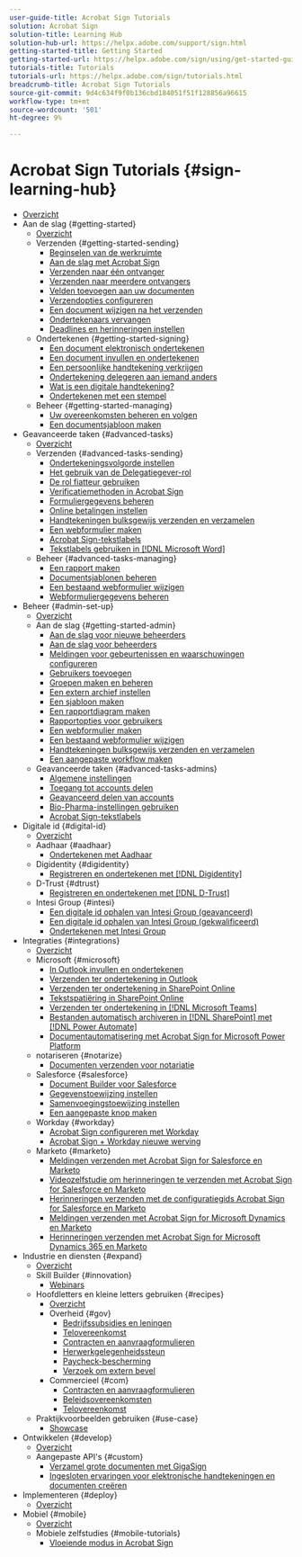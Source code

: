 ```yaml
---
user-guide-title: Acrobat Sign Tutorials
solution: Acrobat Sign
solution-title: Learning Hub
solution-hub-url: https://helpx.adobe.com/support/sign.html
getting-started-title: Getting Started
getting-started-url: https://helpx.adobe.com/sign/using/get-started-guide.html
tutorials-title: Tutorials
tutorials-url: https://helpx.adobe.com/sign/tutorials.html
breadcrumb-title: Acrobat Sign Tutorials
source-git-commit: 9d4c634f9f0b136cbd184051f51f128856a96615
workflow-type: tm+mt
source-wordcount: '501'
ht-degree: 9%

---
```



# Acrobat Sign Tutorials {#sign-learning-hub}

+ [Overzicht](overview.md)
+ Aan de slag {#getting-started}
   + [Overzicht](sign-beginner-tutorials/beginner-users-overview.md)
   + Verzenden {#getting-started-sending}
      + [Beginselen van de werkruimte](sign-beginner-tutorials/quick-tour.md)
      + [Aan de slag met Acrobat Sign](sign-beginner-tutorials/new-sender.md)
      + [Verzenden naar één ontvanger](sign-beginner-tutorials/send-to-single-recipient.md)
      + [Verzenden naar meerdere ontvangers](sign-beginner-tutorials/send-to-multiple-recipients.md)
      + [Velden toevoegen aan uw documenten](sign-beginner-tutorials/adding-fields.md)
      + [Verzendopties configureren](sign-beginner-tutorials/sending-options.md)
      + [Een document wijzigen na het verzenden](sign-beginner-tutorials/modify-in-flight.md)
      + [Ondertekenaars vervangen](sign-beginner-tutorials/replace-signer.md)
      + [Deadlines en herinneringen instellen](sign-beginner-tutorials/set-deadlines-reminders.md)
   + Ondertekenen {#getting-started-signing}
      + [Een document elektronisch ondertekenen](sign-beginner-tutorials/electronically-sign-a-document.md)
      + [Een document invullen en ondertekenen](sign-beginner-tutorials/fill-and-sign.md)
      + [Een persoonlijke handtekening verkrijgen](sign-beginner-tutorials/sign-in-person.md)
      + [Ondertekening delegeren aan iemand anders](sign-beginner-tutorials/delegate-signing.md)
      + [Wat is een digitale handtekening?](sign-beginner-tutorials/sign-with-a-digital-signature.md)
      + [Ondertekenen met een stempel](sign-beginner-tutorials/sign-with-a-stamp.md)
   + Beheer {#getting-started-managing}
      + [Uw overeenkomsten beheren en volgen](sign-beginner-tutorials/manage-and-track.md)
      + [Een documentsjabloon maken](https://experienceleague.adobe.com/docs/document-cloud-learn/sign-learning-hub/admin-set-up/getting-started-admin/create-a-template.html)
+ Geavanceerde taken {#advanced-tasks}
   + [Overzicht](sign-advanced-users/advanced-users-overview.md)
   + Verzenden {#advanced-tasks-sending}
      + [Ondertekeningsvolgorde instellen](sign-advanced-users/setting-up-routing.md)
      + [Het gebruik van de Delegatiegever-rol](sign-advanced-users/delegate-signature.md)
      + [De rol fiatteur gebruiken](sign-advanced-users/add-an-approver.md)
      + [Verificatiemethoden in Acrobat Sign](sign-advanced-users/authentication-methods.md)
      + [Formuliergegevens beheren](sign-advanced-users/manage-form-data.md)
      + [Online betalingen instellen](sign-advanced-users/set-up-online-payments.md)
      + [Handtekeningen bulksgewijs verzenden en verzamelen](https://experienceleague.adobe.com/docs/document-cloud-learn/sign-learning-hub/admin-set-up/getting-started-admin/megasign.html)
      + [Een webformulier maken](https://experienceleague.adobe.com/docs/document-cloud-learn/sign-learning-hub/admin-set-up/getting-started-admin/webform.html)
      + [Acrobat Sign-tekstlabels](https://experienceleague.adobe.com/docs/document-cloud-learn/sign-learning-hub/admin-set-up/advanced-tasks-admins/adobe-sign-text-tagging.html)
      + [Tekstlabels gebruiken in [!DNL Microsoft Word]](sign-advanced-users/text-tagging-word.md)
   + Beheer {#advanced-tasks-managing}
      + [Een rapport maken](sign-advanced-users/creating-a-report.md)
      + [Documentsjablonen beheren](sign-advanced-users/edit-a-template.md)
      + [Een bestaand webformulier wijzigen](sign-advanced-users/modify-webform.md)
      + [Webformuliergegevens beheren](sign-advanced-users/manage-webform-data.md)
+ Beheer {#admin-set-up}
   + [Overzicht](admin/intro-admin-overview.md)
   + Aan de slag {#getting-started-admin}
      + [Aan de slag voor nieuwe beheerders](admin/get-started-admin.md)
      + [Aan de slag voor beheerders](admin/up-and-running-admin.md)
      + [Meldingen voor gebeurtenissen en waarschuwingen configureren](admin/set-up-shared-events-and-alert.md)
      + [Gebruikers toevoegen](admin/add-users-to-your-account.md)
      + [Groepen maken en beheren](admin/create-and-manage-groups.md)
      + [Een extern archief instellen](admin/set-up-your-external-archive.md)
      + [Een sjabloon maken](sign-advanced-users/create-a-template.md)
      + [Een rapportdiagram maken](admin/create-a-report.md)
      + [Rapportopties voor gebruikers](admin/report-options.md)
      + [Een webformulier maken](sign-advanced-users/webform.md)
      + [Een bestaand webformulier wijzigen](https://experienceleague.adobe.com/docs/document-cloud-learn/sign-learning-hub/advanced-tasks/advanced-tasks-managing/modify-webform.html)
      + [Handtekeningen bulksgewijs verzenden en verzamelen](sign-advanced-users/megasign.md)
      + [Een aangepaste workflow maken](admin/building-a-custom-workflow.md)
   + Geavanceerde taken {#advanced-tasks-admins}
      + [Algemene instellingen](admin/learn-about-global-settings.md)
      + [Toegang tot accounts delen](admin/share-account-access.md)
      + [Geavanceerd delen van accounts](admin/advanced-account-sharing.md)
      + [Bio-Pharma-instellingen gebruiken](admin/use-bio-pharma-settings.md)
      + [Acrobat Sign-tekstlabels](sign-advanced-users/adobe-sign-text-tagging.md)
+ Digitale id {#digital-id}
   + [Overzicht](digitalid/digitalid-overview.md)
   + Aadhaar {#aadhaar}
      + [Ondertekenen met Aadhaar](digitalid/aadhaar-sign.md)
   + Digidentity {#digidentity}
      + [Registreren en ondertekenen met [!DNL Digidentity]](digitalid/digidentity-sign.md)
   + D-Trust {#dtrust}
      + [Registreren en ondertekenen met [!DNL D-Trust]](digitalid/d-trust.md)
   + Intesi Group {#intesi}
      + [Een digitale id ophalen van Intesi Group (geavanceerd)](digitalid/intesi-advanced.md)
      + [Een digitale id ophalen van Intesi Group (gekwalificeerd)](digitalid/intesi-qualified.md)
      + [Ondertekenen met Intesi Group](digitalid/intesi-sign.md)
+ Integraties {#integrations}
   + [Overzicht](integrations/integrations-overview.md)
   + Microsoft {#microsoft}
      + [In Outlook invullen en ondertekenen](integrations/fill-and-sign-doc-microsoft-outlook.md)
      + [Verzenden ter ondertekening in Outlook](integrations/send-for-signature-with-outlook.md)
      + [Verzenden ter ondertekening in SharePoint Online](integrations/send-for-signature-with-sharepoint-online.md)
      + [Tekstspatiëring in SharePoint Online](integrations/track-an-agreement-with-sharepoint-online.md)
      + [Verzenden ter ondertekening in [!DNL Microsoft Teams]](integrations/adobe-sign-teams-mortgage.md)
      + [Bestanden automatisch archiveren in [!DNL SharePoint] met [!DNL Power Automate]](integrations/auto-archive-sharepoint-power-automate.md)
      + [Documentautomatisering met Acrobat Sign for Microsoft Power Platform](integrations/documentautomation.md)
   + notariseren {#notarize}
      + [Documenten verzenden voor notariatie](integrations/send-document-notarize.md)
   + Salesforce {#salesforce}
      + [Document Builder voor Salesforce](integrations/create-an-agreement-template.md)
      + [Gegevenstoewijzing instellen](integrations/set-up-data-mapping.md)
      + [Samenvoegingstoewijzing instellen](integrations/set-up-merging-map.md)
      + [Een aangepaste knop maken](integrations/create-a-custom-button.md)
   + Workday {#workday}
      + [Acrobat Sign configureren met Workday](integrations/workday.md)
      + [Acrobat Sign + Workday nieuwe werving](integrations/acrobat-sign-workday-onboarding.md)
   + Marketo {#marketo}
      + [Meldingen verzenden met Acrobat Sign for Salesforce en Marketo](integrations/marketo-salesforce-sms.md)
      + [Videozelfstudie om herinneringen te verzenden met Acrobat Sign for Salesforce en Marketo](integrations/marketo-salesforce-reminder-video.md)
      + [Herinneringen verzenden met de configuratiegids Acrobat Sign for Salesforce en Marketo](integrations/marketo-salesforce-reminder.md)
      + [Meldingen verzenden met Acrobat Sign for Microsoft Dynamics en Marketo](integrations/marketo-dynamics-sms.md)
      + [Herinneringen verzenden met Acrobat Sign for Microsoft Dynamics 365 en Marketo](integrations/marketo-dynamics-reminder.md)
+ Industrie en diensten {#expand}
   + [Overzicht](sign-usecase/expand-inspire-overview.md)
   + Skill Builder {#innovation}
      + [Webinars](sign-usecase/innovation-series.md)
   + Hoofdletters en kleine letters gebruiken {#recipes}
      + [Overzicht](sign-usecase/recipes.md)
      + Overheid {#gov}
         + [Bedrijfssubsidies en leningen](sign-usecase/usecasegovgrants.md)
         + [Telovereenkomst](sign-usecase/usecasegovtelework.md)
         + [Contracten en aanvraagformulieren](sign-usecase/usecasegovcontracts.md)
         + [Herwerkgelegenheidssteun](sign-usecase/usecasegovreemployment.md)
         + [Paycheck-bescherming](sign-usecase/usecasegovpaycheck.md)
         + [Verzoek om extern bevel](sign-usecase/usecasegovremote.md)
      + Commercieel {#com}
         + [Contracten en aanvraagformulieren](sign-usecase/usecasecomcontracts.md)
         + [Beleidsovereenkomsten](sign-usecase/usecasecompolicy.md)
         + [Telovereenkomst](sign-usecase/usecasecomtelework.md)
   + Praktijkvoorbeelden gebruiken {#use-case}
      + [Showcase](sign-usecase/use-case-showcase.md)
+ Ontwikkelen {#develop}
   + [Overzicht](develop/develop-overview.md)
   + Aangepaste API&#39;s {#custom}
      + [Verzamel grote documenten met GigaSign](develop/gigasign.md)
      + [Ingesloten ervaringen voor elektronische handtekeningen en documenten creëren](develop/embeddedesignature.md)
+ Implementeren {#deploy}
   + [Overzicht](deploy-overview.md)
+ Mobiel {#mobile}
   + [Overzicht](mobile/mobile-overview.md)
   + Mobiele zelfstudies {#mobile-tutorials}
      + [Vloeiende modus in Acrobat Sign](mobile/liquidmode.md)
